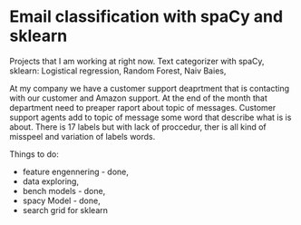 # Email classification with spaCy and sklearn
Projects that I am working at right now.
Text categorizer with spaCy, sklearn: Logistical regression, Random Forest, Naiv Baies, 

At my company we have a customer support deaprtment that is contacting with our customer and Amazon support. 
At the end of the month that department need to preaper raport about topic of messages. Customer support agents add to topic of message some word that describe what is is about.
There is 17 labels but with lack of proccedur, ther is all kind of misspeel and variation of labels words.

Things to do:
- feature engennering - done,
- data exploring,
- bench models - done,
- spacy Model - done,
- search grid for sklearn
